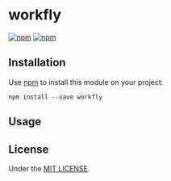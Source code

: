 # workfly

> 

[![npm](https://img.shields.io/npm/v/workfly.svg?style=flat-square)](https://www.npmjs.com/package/workfly)
[![npm](https://img.shields.io/npm/dt/workfly.svg?style=flat-square)](https://www.npmjs.com/package/workfly)


## Installation 

Use [npm](https://npmjs.com) to install this module on your project:

```
npm install --save workfly
```

## Usage


## License 

Under the [MIT LICENSE](./LICENSE).